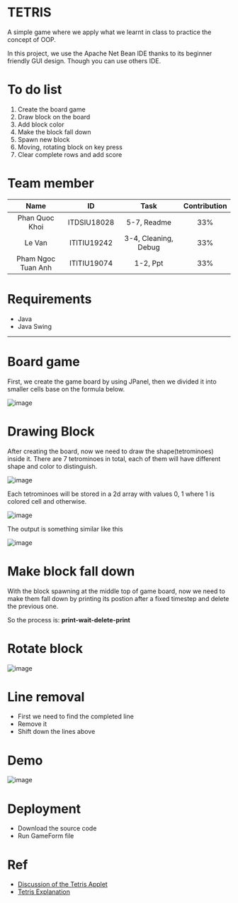 # TETRIS
A simple game where we apply what we learnt in class to practice the concept of OOP.

In this project, we use the Apache Net Bean IDE thanks to its beginner friendly GUI design. Though you can use others IDE.

# To do list
 1. Create the board game
 2. Draw block on the board
 3. Add block color
 4. Make the block fall down
 5. Spawn new block
 6. Moving, rotating block on key press
 7. Clear complete rows and add score
 
 # Team member
 
| Name | ID | Task | Contribution |
| :---: | :---: | :---: | :---: |
| Phan Quoc Khoi | ITDSIU18028 | 5-7, Readme | 33% |
| Le Van| ITITIU19242 | 3-4, Cleaning, Debug | 33% |
| Pham Ngoc Tuan Anh | ITITIU19074 | 1-2, Ppt | 33% |
 
# Requirements
 * Java
 * Java Swing
 ---
 # Board game
 First, we create the game board by using JPanel, then we divided it into smaller cells base on the formula below.
 
 ![image](https://user-images.githubusercontent.com/52684784/170531720-a78f9f77-d865-4352-a5c3-d117951f5b68.png)
 # Drawing Block 
 After creating the board, now we need to draw the shape(tetrominoes) inside it.
 There are 7 tetrominoes in total, each of them will have different shape and color to distinguish.
 
 ![image](https://user-images.githubusercontent.com/52684784/170532176-af0e42d7-e8be-4d5b-827c-bd0361053e7c.png)
 
 Each tetrominoes will be stored in a 2d array with values 0, 1 where 1 is colored cell and otherwise.
 
 ![image](https://user-images.githubusercontent.com/52684784/170536852-7fd7791d-2aae-4706-9948-4323bbec6fc0.png)
 
 The output is something similar like this 
 
 ![image](https://user-images.githubusercontent.com/52684784/170541897-8541c3e1-042b-4b1d-b70c-f8e175f17076.png)
 # Make block fall down
 With the block spawning at the middle top of game board, now we need to make them fall down by 
 printing its postion after a fixed timestep and delete the previous one.
 
 So the process is: **print-wait-delete-print**
 
# Rotate block
![image](https://user-images.githubusercontent.com/52684784/170737184-b2143150-c182-4f1b-b2c6-7dccdaeaee07.png)

# Line removal
* First we need to find the completed line
* Remove it
* Shift down the lines above

# Demo
![image](https://user-images.githubusercontent.com/52684784/172908426-a4a36401-d4ed-4b7f-ac42-dc2a601cf852.png)

# Deployment
* Download the source code
* Run GameForm file

# Ref
* [Discussion of the Tetris Applet](http://www.geom.uiuc.edu/java/tetris/explanation.html)
* [Tetris Explanation](https://www.iodraw.com/en/blog/211243890)
